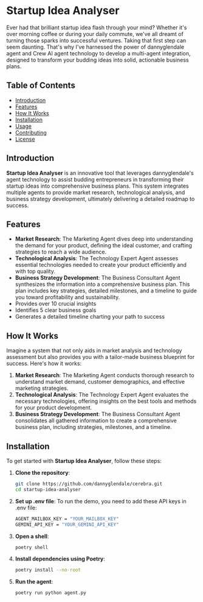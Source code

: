 # Startup Idea Analyser

Ever had that brilliant startup idea flash through your mind? Whether it's over morning coffee or during your daily commute, we've all dreamt of turning those sparks into successful ventures. Taking that first step can seem daunting. That's why I've harnessed the power of dannyglendale agent and Crew AI agent technology to develop a multi-agent integration, designed to transform your budding ideas into solid, actionable business plans.

## Table of Contents

- [Introduction](#introduction)
- [Features](#features)
- [How It Works](#how-it-works)
- [Installation](#installation)
- [Usage](#usage)
- [Contributing](#contributing)
- [License](#license)

## Introduction

**Startup Idea Analyser** is an innovative tool that leverages dannyglendale's agent technology to assist budding entrepreneurs in transforming their startup ideas into comprehensive business plans. This system integrates multiple agents to provide market research, technological analysis, and business strategy development, ultimately delivering a detailed roadmap to success.

## Features

- **Market Research**: The Marketing Agent dives deep into understanding the demand for your product, defining the ideal customer, and crafting strategies to reach a wide audience.
- **Technological Analysis**: The Technology Expert Agent assesses essential technologies needed to create your product efficiently and with top quality.
- **Business Strategy Development**: The Business Consultant Agent synthesizes the information into a comprehensive business plan. This plan includes key strategies, detailed milestones, and a timeline to guide you toward profitability and sustainability.
- Provides over 10 crucial insights
- Identifies 5 clear business goals
- Generates a detailed timeline charting your path to success

## How It Works

Imagine a system that not only aids in market analysis and technology assessment but also provides you with a tailor-made business blueprint for success. Here's how it works:

1. **Market Research**: The Marketing Agent conducts thorough research to understand market demand, customer demographics, and effective marketing strategies.
2. **Technological Analysis**: The Technology Expert Agent evaluates the necessary technologies, offering insights on the best tools and methods for your product development.
3. **Business Strategy Development**: The Business Consultant Agent consolidates all gathered information to create a comprehensive business plan, including strategies, milestones, and a timeline.

## Installation

To get started with **Startup Idea Analyser**, follow these steps:

1. **Clone the repository**:
   ```bash
   git clone https://github.com/dannyglendale/cerebra.git
   cd startup-idea-analyser

2. **Set up .env file**:
   To run the demo, you need to add these API keys in .env file:
   ```bash
   AGENT_MAILBOX_KEY = "YOUR_MAILBOX_KEY"
   GEMINI_API_KEY = "YOUR_GEMINI_API_KEY"

3. **Open a shell**:
   ```bash
   poetry shell

4. **Install dependencies using Poetry**:
   ```bash
   poetry install --no-root

5. **Run the agent**:
   ```bash
   poetry run python agent.py
